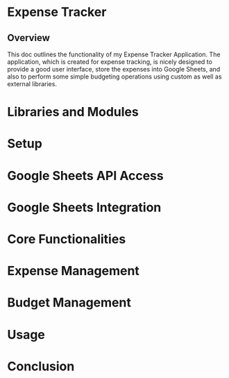 # Expense Tracker 

## Overview

This doc outlines the functionality of my Expense Tracker Application. The application, which is created for expense tracking, is nicely designed to provide a good user interface, store the expenses into Google Sheets, and also to perform some simple budgeting operations using custom as well as external libraries.

# Libraries and Modules

# Setup

# Google Sheets API Access

# Google Sheets Integration

# Core Functionalities

# Expense Management

# Budget Management

# Usage

# Conclusion
